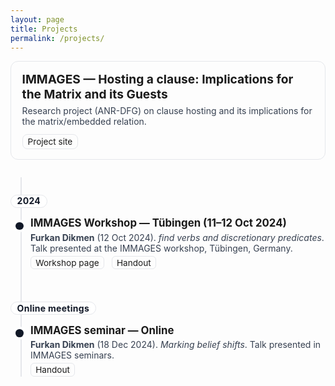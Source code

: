 ```yaml
---
layout: page
title: Projects
permalink: /projects/
---
```


<style>
/* ——— minimal inline CSS to match your other pages ——— */
.card{
  border:1px solid #e5e7eb; border-radius:.75rem; padding:1rem 1.1rem; margin: .5rem 0 1.25rem;
}
.card h2{ margin:0 0 .35rem; font-size:1.2rem; }
.card p{ margin:.25rem 0 0; color:#374151; }
.card .links a{ display:inline-block; margin:.5rem .5rem 0 0; border:1px solid #e5e7eb; border-radius:.5rem; padding:.18rem .5rem; text-decoration:none; }

.events{ position:relative; margin:1.5rem 0 3rem; }
.events::before{ content:""; position:absolute; left:1rem; top:.25rem; bottom:.25rem; width:2px; background:#e5e7eb; }

/* YEAR pill above the timeline */
.year{
  position:relative; z-index:1; display:inline-block;
  padding:.15rem .6rem; margin:2rem 0 .6rem;
  font-weight:700; letter-spacing:.02em; line-height:1;
  color:#111827; background:#fff; border:1px solid #e5e7eb; border-radius:.75rem;
}

.event{ position:relative; margin:0 0 1rem; padding:.25rem 0 .25rem 2rem; border-radius:.6rem; }
.event:hover{ background:rgba(0,0,0,.03); }
.dot{ position:absolute; left:.5rem; top:.85rem; width:.8rem; height:.8rem; border-radius:50%; background:#111827; box-shadow:0 0 0 4px #fff; }

.event h3{ margin:0 0 .2rem 0; font-size:1.05rem; line-height:1.35; }
.meta{ margin:0 0 .25rem 0; color:#374151; }
.links{ margin:.25rem 0 0 0; }
.links a{ display:inline-block; margin-right:.5rem; font-size:.85rem; text-decoration:none; border:1px solid #e5e7eb; padding:.1rem .45rem; border-radius:.375rem; }

@media (prefers-color-scheme: dark){
  .card, .links a{ border-color:#374151; }
  .card p, .meta{ color:#cbd5e1; }
  .events::before{ background:#374151; }
  .year{ background:#0b0f14; color:#e5e7eb; border-color:#374151; }
  .dot{ background:#e5e7eb; }
  .event:hover{ background:rgba(255,255,255,.04); }
}
</style>

<!-- Project headline card -->
<div class="card">
  <h2>IMMAGES — Hosting a clause: Implications for the Matrix and its Guests</h2>
  <p>Research project (ANR-DFG) on clause hosting and its implications for the matrix/embedded relation.</p>
  <p class="links">
    <a href="https://immages.hypotheses.org/" target="_blank" rel="noopener noreferrer">Project site</a>
  </p>
</div>

<section class="events">
  <div class="year">2024</div>

  <!-- Tübingen workshop -->
  <article class="event">
    <div class="dot" aria-hidden="true"></div>
    <h3>IMMAGES Workshop — Tübingen (11–12 Oct 2024)</h3>
    <p class="meta">
      <strong>Furkan Dikmen</strong> (12 Oct 2024).
      <em>find verbs and discretionary predicates</em>. Talk presented at the IMMAGES workshop, Tübingen, Germany.
    </p>
    <p class="links">
      <a href="https://immages.hypotheses.org/1013" target="_blank" rel="noopener noreferrer">Workshop page</a>
      <a href="https://furkandikmen.com/assets/presentations/find_predicates%281%29.pdf" target="_blank" rel="noopener noreferrer">Handout</a>
    </p>
  </article>

  <!-- Online meetings -->
  <div class="year">Online meetings</div>

  <article class="event">
    <div class="dot" aria-hidden="true"></div>
    <h3>IMMAGES seminar — Online</h3>
    <p class="meta">
      <strong>Furkan Dikmen</strong> (18 Dec 2024). <em>Marking belief shifts</em>. Talk presented in IMMAGES seminars.
    </p>
    <p class="links">
      <a href="https://furkandikmen.com/assets/presentations/immages_presentation_dec_18%20%282%29.pdf" target="_blank" rel="noopener noreferrer">Handout</a>
    </p>
  </article>
</section>
